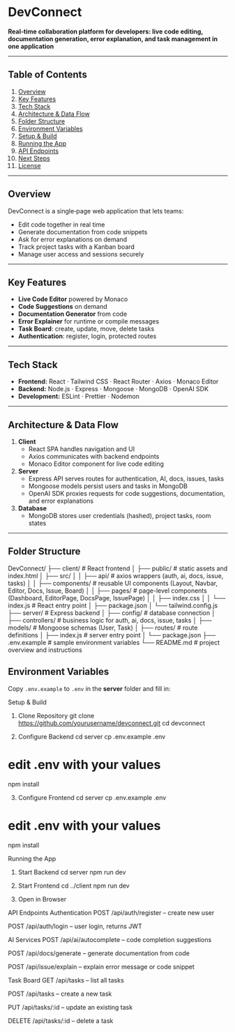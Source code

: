 # DevConnect

**Real‑time collaboration platform for developers: live code editing, documentation generation, error explanation, and task management in one application**

---

## Table of Contents

1. [Overview](#overview)  
2. [Key Features](#key-features)  
3. [Tech Stack](#tech-stack)  
4. [Architecture & Data Flow](#architecture--data-flow)  
5. [Folder Structure](#folder-structure)  
6. [Environment Variables](#environment-variables)  
7. [Setup & Build](#setup--build)  
8. [Running the App](#running-the-app)  
9. [API Endpoints](#api-endpoints)  
10. [Next Steps](#next-steps)  
11. [License](#license)  

---

## Overview

DevConnect is a single‑page web application that lets teams:
- Edit code together in real time  
- Generate documentation from code snippets  
- Ask for error explanations on demand  
- Track project tasks with a Kanban board  
- Manage user access and sessions securely  

---

## Key Features

- **Live Code Editor** powered by Monaco  
- **Code Suggestions** on demand  
- **Documentation Generator** from code  
- **Error Explainer** for runtime or compile messages  
- **Task Board**: create, update, move, delete tasks  
- **Authentication**: register, login, protected routes  

---

## Tech Stack

- **Frontend:** React · Tailwind CSS · React Router · Axios · Monaco Editor  
- **Backend:** Node.js · Express · Mongoose · MongoDB · OpenAI SDK  
- **Development:** ESLint · Prettier · Nodemon  

---

## Architecture & Data Flow

1. **Client**  
   - React SPA handles navigation and UI  
   - Axios communicates with backend endpoints  
   - Monaco Editor component for live code editing  
2. **Server**  
   - Express API serves routes for authentication, AI, docs, issues, tasks  
   - Mongoose models persist users and tasks in MongoDB  
   - OpenAI SDK proxies requests for code suggestions, documentation, and error explanations  
3. **Database**  
   - MongoDB stores user credentials (hashed), project tasks, room states  

---

## Folder Structure
DevConnect/
├── client/ # React frontend
│ ├── public/ # static assets and index.html
│ ├── src/
│ │ ├── api/ # axios wrappers (auth, ai, docs, issue, tasks)
│ │ ├── components/ # reusable UI components (Layout, Navbar, Editor, Docs, Issue, Board)
│ │ ├── pages/ # page-level components (Dashboard, EditorPage, DocsPage, IssuePage)
│ │ ├── index.css
│ │ └── index.js # React entry point
│ ├── package.json
│ └── tailwind.config.js
├── server/ # Express backend
│ ├── config/ # database connection
│ ├── controllers/ # business logic for auth, ai, docs, issue, tasks
│ ├── models/ # Mongoose schemas (User, Task)
│ ├── routes/ # route definitions
│ ├── index.js # server entry point
│ └── package.json
├── .env.example # sample environment variables
└── README.md # project overview and instructions

## Environment Variables

Copy `.env.example` to `.env` in the **server** folder and fill in:

Setup & Build
1. Clone Repository
git clone https://github.com/yourusername/devconnect.git
cd devconnect

2. Configure Backend
cd server
cp .env.example .env
# edit .env with your values
npm install

3. Configure Frontend
cd server
cp .env.example .env
# edit .env with your values
npm install


Running the App
1. Start Backend 
cd server
npm run dev

2. Start Frontend
cd ../client
npm run dev

3. Open in Browser


API Endpoints
Authentication
POST /api/auth/register – create new user

POST /api/auth/login – user login, returns JWT

AI Services
POST /api/ai/autocomplete – code completion suggestions

POST /api/docs/generate – generate documentation from code

POST /api/issue/explain – explain error message or code snippet

Task Board
GET /api/tasks – list all tasks

POST /api/tasks – create a new task

PUT /api/tasks/:id – update an existing task

DELETE /api/tasks/:id – delete a task
